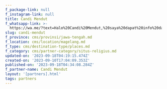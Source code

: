 ```yaml
---
f_package-link: null
f_instagram-link: null
title: Candi Mendut
f_whatsapp-link: >-
  https://wa.me/?text=Halo%20Candi%20Mendut,%20saya%20dapat%20info%20dari%20@loocale.id%20dan%20punya%20pertanyaan
slug: candi-mendut
f_province: cms/provinsi/jawa-tengah.md
f_location: cms/location/magelang.md
f_type: cms/destination-type/places.md
f_category: cms/partner-category/situs-religius.md
updated-on: '2023-09-18T04:19:15.474Z'
created-on: '2023-09-10T17:04:09.353Z'
published-on: '2023-09-18T04:34:08.284Z'
f_partner-name: Candi Mendut
layout: '[partners].html'
tags: partners
---
```



